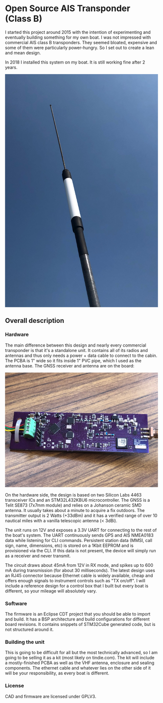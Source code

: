 # Open Source AIS Transponder (Class B)

I started this project around 2015 with the intention of experimenting and eventually building something for my own boat.
I was not impressed with commercial AIS class B transponders. They seemed bloated, expensive and some of them
were particularly power-hungry. So I set out to create a lean and mean design.

In 2018 I installed this system on my boat. It is still working fine after 2 years.

![Image](images/UnitExterior.jpg?raw=True "Exterior View")


## Overall description

### Hardware

The main difference between this design and nearly every commercial transponder is that it's a standalone unit. It contains all of its
radios and antennas and thus only needs a power + data cable to connect to the cabin. The PCBA is 1" wide so it fits inside
1" PVC pipe, which I used as the antenna base. The GNSS receiver and antenna are on the board:

![Image](images/Board4.3.jpg?raw=True "PCBA version 4.3")

On the hardware side, the design is based on two Silicon Labs 4463 transceiver ICs and an STM32L432KBU6 microcontroller.
The GNSS is a Telit SE873 (7x7mm module) and relies on a Johanson ceramic SMD antenna. It usually takes about a minute to acquire a fix outdoors.
The transmitter output is 2 Watts (+33dBm) and it has a verified range of over 10 nautical miles with a vanilla telescopic antenna (< 3dBi).

The unit runs on 12V and exposes a 3.3V UART for connecting to the rest of the boat's system. The UART continuously sends GPS and AIS NMEA0183 data
while listening for CLI commands. Persistent station data (MMSI, call sign, name, dimensions, etc) is stored on a 1Kbit EEPROM and is provisioned via
the CLI. If this data is not present, the device will simply run as a receiver and never transmit. 

The circuit draws about 45mA from 12V in RX mode, and spikes up to 600 mA during transmission (for about 30 milliseconds). The latest design uses an RJ45 connector
because Ethernet cable is widely available, cheap and offers enough signals to instrument controls such as "TX on/off". I will include a reference design
for a control box that I built but every boat is different, so your mileage will absolutely vary.


### Software

The firmware is an Eclipse CDT project that you should be able to import and build. It has a BSP architecture and build configurations for different
board revisions. It contains snippets of STM32Cube generated code, but is not structured around it.

### Building the unit

This is going to be difficult for all but the most technically advanced, so I am going to be selling it as a kit (most likely on tindie.com). The kit will include a mostly-finished PCBA as well as the VHF antenna, enclosure and sealing components. The ethernet cable and whatever lies on the other side of it will be your responsibility, as every boat is different.

### License

CAD and firmware are licensed under GPLV3. 




